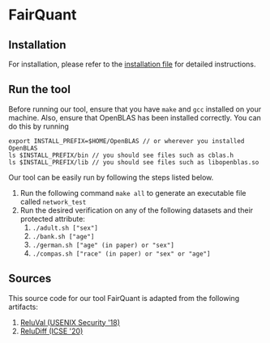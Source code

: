 # FairQuant

## Installation

For installation, please refer to the [installation file](./INSTALL.md) for detailed instructions.


## Run the tool

Before running our tool, ensure that you have `make` and `gcc` installed on your machine.
Also, ensure that OpenBLAS has been installed correctly. You can do this by running
```
export INSTALL_PREFIX=$HOME/OpenBLAS // or wherever you installed OpenBLAS
ls $INSTALL_PREFIX/bin // you should see files such as cblas.h
ls $INSTALL_PREFIX/lib // you should see files such as libopenblas.so
```

Our tool can be easily run by following the steps listed below.

1. Run the following command `make all` to generate an executable file called `network_test`
2. Run the desired verification on any of the following datasets and their protected attribute:
   1. `./adult.sh ["sex"]`
   2. `./bank.sh ["age"]`
   3. `./german.sh ["age" (in paper) or "sex"]`
   4. `./compas.sh ["race" (in paper) or "sex" or "age"]`


## Sources

This source code for our tool FairQuant is adapted from the following artifacts:

1. [ReluVal (USENIX Security '18)](https://github.com/tcwangshiqi-columbia/ReluVal)
2. [ReluDiff (ICSE '20)](https://github.com/pauls658/ReluDiff-ICSE2020-Artifact)
